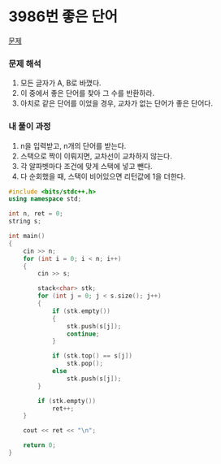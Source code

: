 # 3986번 좋은 단어

[문제](https://www.acmicpc.net/problem/3986)

### 문제 해석

1. 모든 글자가 A, B로 바꼈다.
2. 이 중에서 좋은 단어를 찾아 그 수를 반환하라.
3. 아치로 같은 단어를 이었을 경우, 교차가 없는 단어가 좋은 단어다.

### 내 풀이 과정

1. n을 입력받고, n개의 단어를 받는다.
2. 스택으로 짝이 이뤄지면, 교차선이 교차하지 않는다.
3. 각 알파벳마다 조건에 맞게 스택에 넣고 뺀다.
4. 다 순회했을 때, 스택이 비어있으면 리턴값에 1을 더한다.

```c++
#include <bits/stdc++.h>
using namespace std;

int n, ret = 0;
string s;

int main()
{
    cin >> n;
    for (int i = 0; i < n; i++)
    {
        cin >> s;

        stack<char> stk;
        for (int j = 0; j < s.size(); j++)
        {
            if (stk.empty())
            {
                stk.push(s[j]);
                continue;
            }

            if (stk.top() == s[j])
                stk.pop();
            else
                stk.push(s[j]);
        }

        if (stk.empty())
            ret++;
    }

    cout << ret << "\n";

    return 0;
}
```
